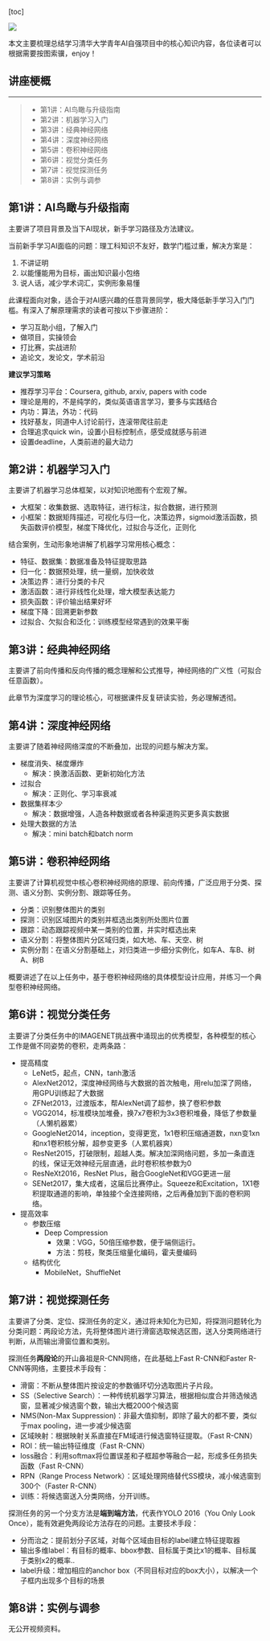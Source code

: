 
[toc]

![](https://img-blog.csdnimg.cn/6a8575676e1e40489bb004f06c8b425a.png)

本文主要梳理总结学习清华大学青年AI自强项目中的核心知识内容，各位读者可以根据需要按图索骥，enjoy！

## 讲座梗概

---

> - 第1讲：AI鸟瞰与升级指南
> - 第2讲：机器学习入门
> - 第3讲：经典神经网络
> - 第4讲：深度神经网络
> - 第5讲：卷积神经网络
> - 第6讲：视觉分类任务
> - 第7讲：视觉探测任务
> - 第8讲：实例与调参



## 第1讲：AI鸟瞰与升级指南

主要讲了项目背景及当下AI现状，新手学习路径及方法建议。

当前新手学习AI面临的问题：理工科知识不友好，数学门槛过重，解决方案是：

1. 不讲证明
2. 以能懂能用为目标，画出知识最小包络
3. 说人话，减少学术词汇，实例形象易懂

此课程面向对象，适合于对AI感兴趣的任意背景同学，极大降低新手学习入门门槛。有深入了解原理需求的读者可按以下步骤进阶：

- 学习互助小组，了解入门
- 做项目，实操领会
- 打比赛，实战进阶
- 追论文，发论文，学术前沿

**建议学习策略**

- 推荐学习平台：Coursera, github, arxiv, papers with code
- 理论是用的，不是纯学的，类似英语语言学习，要多与实践结合
- 内功：算法，外功：代码
- 找好基友，同道中人讨论前行，连滚带爬往前走
- 合理追求quick win，设置小目标控制点，感受成就感与前进
- 设置deadline，人类前进的最大动力

## 第2讲：机器学习入门

主要讲了机器学习总体框架，以对知识地图有个宏观了解。

- 大框架：收集数据、选取特征，进行标注，拟合数据，进行预测
- 小框架：数据矩阵描述，可视化与归一化，决策边界，sigmoid激活函数，损失函数评价模型，梯度下降优化，过拟合与泛化，正则化

结合案例，生动形象地讲解了机器学习常用核心概念：

- 特征、数据集：数据准备及特征提取思路
- 归一化：数据预处理，统一量纲，加快收敛
- 决策边界：进行分类的卡尺
- 激活函数：进行非线性化处理，增大模型表达能力
- 损失函数：评价输出结果好坏
- 梯度下降：回溯更新参数
- 过拟合、欠拟合和泛化：训练模型经常遇到的效果平衡

## 第3讲：经典神经网络

主要讲了前向传播和反向传播的概念理解和公式推导，神经网络的广义性（可拟合任意函数）。

此章节为深度学习的理论核心，可根据课件反复研读实验，务必理解透彻。

## 第4讲：深度神经网络

主要讲了随着神经网络深度的不断叠加，出现的问题与解决方案。

- 梯度消失、梯度爆炸
    - 解决：换激活函数、更新初始化方法
- 过拟合
    - 解决：正则化、学习率衰减
- 数据集样本少
    - 解决：数据增强，人造各种数据或者各种渠道购买更多真实数据
- 处理大数据的方法
    - 解决：mini batch和batch norm

## 第5讲：卷积神经网络

主要讲了计算机视觉中核心卷积神经网络的原理、前向传播，广泛应用于分类、探测、语义分割、实例分割、跟踪等任务。

- 分类：识别整体图片的类别
- 探测：识别区域图片的类别并框选出类别所处图片位置
- 跟踪：动态跟踪视频中某一类别的位置，并实时框选出来
- 语义分割：将整体图片分区域归类，如大地、车、天空、树
- 实例分割：在语义分割基础上，对归类进一步细分实例化，如车A、车B、树A、树B

概要讲述了在以上任务中，基于卷积神经网络的具体模型设计应用，并练习一个典型卷积神经网络。

## 第6讲：视觉分类任务

主要讲了分类任务中的IMAGENET挑战赛中涌现出的优秀模型，各种模型的核心工作是做不同姿势的卷积，走两条路：

- 提高精度
    - LeNet5，起点，CNN，tanh激活
    - AlexNet2012，深度神经网络与大数据的首次触电，用relu加深了网络，用GPU训练起了大数据
    - ZFNet2013，过渡版本，帮AlexNet调了超参，换了卷积参数
    - VGG2014，标准模块加堆叠，换7x7卷积为3x3卷积堆叠，降低了参数量（人懒机器累）
    - GoogleNet2014，inception，变得更宽，1x1卷积压缩通道数，nxn变1xn和nx1卷积核分解，超参变更多（人累机器爽）
    - ResNet2015，打破限制，超越人类。解决加深网络问题，多加一条直连的线，保证无效神经元层直通，此时卷积核参数为0
    - ResNeXt2016，ResNet Plus，融合GoogleNet和VGG更进一层
    - SENet2017，集大成者，这届后比赛停止。Squeeze和Excitation，1X1卷积提取通道的影响，单独接个全连接网络，之后再叠加到下面的卷积网络。
- 提高效率
    - 参数压缩
        - Deep Compression
            - 效果：VGG，50倍压缩参数，便于端侧运行。
            - 方法：剪枝，聚类压缩量化编码，霍夫曼编码
    - 结构优化
        - MobileNet，ShuffleNet

## 第7讲：视觉探测任务

主要讲了分类、定位、探测任务的定义，通过将未知化为已知，将探测问题转化为分类问题：两段论方法，先将整体图片进行滑窗选取候选区图，送入分类网络进行判断，从而输出滑窗位置和类别。

探测任务**两段论**的开山鼻祖是R-CNN网络，在此基础上Fast R-CNN和Faster R-CNN等网络，主要技术手段有：

- 滑窗：不断从整体图片按设定的参数循环切分选取图片子片段。
- SS（Selective Search）：一种传统机器学习算法，根据相似度合并筛选候选窗，显著减少候选窗个数，输出大概2000个候选窗
- NMS(Non-Max Suppression)：非最大值抑制，即除了最大的都不要，类似于max pooling，进一步减少候选窗
- 区域映射：根据映射关系直接在FM域进行候选窗特征提取。（Fast R-CNN）
- ROI：统一输出特征维度（Fast R-CNN）
- loss融合：利用softmax将位置误差和子框超参等融合一起，形成多任务损失函数（Fast R-CNN）
- RPN（Range Process Network）：区域处理网络替代SS模块，减小候选窗到300个（Faster R-CNN）
- 训练：将候选窗送入分类网络，分开训练。

探测任务的另一个分支方法是**端到端方法**，代表作YOLO 2016（You Only Look Once），能有效避免两段论方法存在的问题。主要技术手段：

- 分而治之：提前划分子区域，对每个区域由目标的label建立特征提取器
- 输出多维label：有目标的概率、bbox参数、目标属于类比x1的概率、目标属于类别x2的概率..
- label升级：增加相应的anchor box（不同目标对应的box大小），以解决一个子框内出现多个目标的场景

## 第8讲：实例与调参

无公开视频资料。